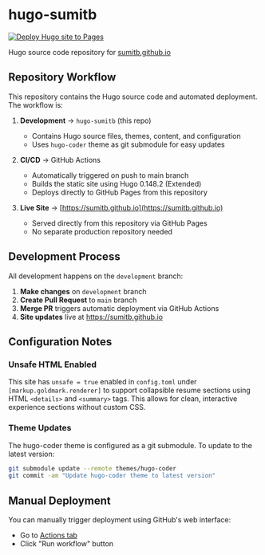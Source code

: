 # hugo-sumitb

[![Deploy Hugo site to Pages](https://github.com/sumitb/hugo-sumitb/actions/workflows/hugo.yml/badge.svg)](https://github.com/sumitb/hugo-sumitb/actions/workflows/hugo.yml)

Hugo source code repository for [sumitb.github.io](https://sumitb.github.io)

## Repository Workflow

This repository contains the Hugo source code and automated deployment. The workflow is:

1. **Development** → `hugo-sumitb` (this repo)
   - Contains Hugo source files, themes, content, and configuration
   - Uses `hugo-coder` theme as git submodule for easy updates

2. **CI/CD** → GitHub Actions
   - Automatically triggered on push to main branch
   - Builds the static site using Hugo 0.148.2 (Extended)
   - Deploys directly to GitHub Pages from this repository

3. **Live Site** → [https://sumitb.github.io](https://sumitb.github.io)
   - Served directly from this repository via GitHub Pages
   - No separate production repository needed

## Development Process

All development happens on the `development` branch:

1. **Make changes** on `development` branch
2. **Create Pull Request** to `main` branch  
3. **Merge PR** triggers automatic deployment via GitHub Actions
4. **Site updates** live at https://sumitb.github.io

## Configuration Notes

### Unsafe HTML Enabled
This site has `unsafe = true` enabled in `config.toml` under `[markup.goldmark.renderer]` to support collapsible resume sections using HTML `<details>` and `<summary>` tags. This allows for clean, interactive experience sections without custom CSS.

### Theme Updates

The hugo-coder theme is configured as a git submodule. To update to the latest version:

```bash
git submodule update --remote themes/hugo-coder
git commit -am "Update hugo-coder theme to latest version"
```

## Manual Deployment

You can manually trigger deployment using GitHub's web interface:
- Go to [Actions tab](https://github.com/sumitb/hugo-sumitb/actions/workflows/hugo.yml)
- Click "Run workflow" button